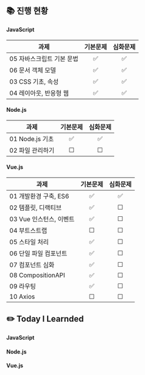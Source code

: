 ## 📚 진행 현황

#### JavaScript

| 과제                      | 기본문제 | 심화문제 |
| ------------------------- | :------: | :------: |
| 05 자바스크립트 기본 문법 |    ✅    |    ✅    |
| 06 문서 객체 모델         |    ✅    |    ✅    |
| 03 CSS 기초, 속성         |    ✅    |    ✅    |
| 04 레이아웃, 반응형 웹    |    ✅    |    ✅    |

#### Node.js

| 과제             | 기본문제 | 심화문제 |
| ---------------- | :------: | :------: |
| 01 Node.js 기초  |    ✅    |    ✅    |
| 02 파일 관리하기 |    ☐     |    ☐     |

#### Vue.js

| 과제                    | 기본문제 | 심화문제 |
| ----------------------- | :------: | :------: |
| 01 개발환경 구축, ES6   |    ✅    |    ✅    |
| 02 템플릿, 디랙티브     |    ✅    |    ☐     |
| 03 Vue 인스턴스, 이벤트 |    ✅    |    ☐     |
| 04 부트스트랩           |    ☐     |    ☐     |
| 05 스타일 처리          |    ✅    |    ☐     |
| 06 단일 파일 컴포넌트   |    ✅    |    ☐     |
| 07 컴포넌트 심화        |    ✅    |    ☐     |
| 08 CompositionAPI       |    ✅    |    ☐     |
| 09 라우팅               |    ✅    |    ☐     |
| 10 Axios                |    ☐     |    ☐     |

## ✏️ Today I Learnded

#### JavaScript

#### Node.js

#### Vue.js
